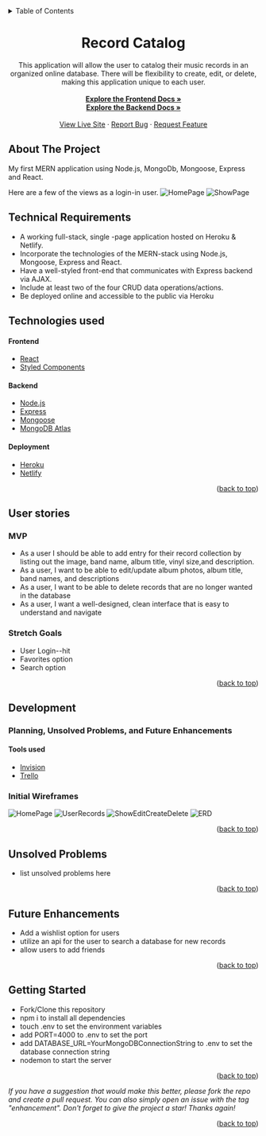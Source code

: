 <div id="top"></div>

<details>
  <summary>Table of Contents</summary>
  <ol>
    <li>
      <a href="#about-the-project">About The Project</a>
      <ul>
        <li><a href="#technical-requirements">Technical Requirements</a></li>
        <li><a href="#technologies-used">Technologies-Used</a></li>
      </ul>
    </li>
    <li>
      <a href="#user-stories">User Stories</a>
      <ul>
        <li><a href="#mvp">MVP</a></li>
        <li><a href="#stretch-goals">Stretch Goals</a></li>
      </ul>
    </li>
    <li>
      <a href="#developement">Planning, Unsolved Problems, and Future Enhancements</a>
      <ul>
        <li><a href="#tools-used">Tools Used</a></li>
        <li><a href="#initial-wireframes">Initial Wireframes</a></li>
        <li><a href="#unsolved-problems">Unsolved Problems</a></li>
        <li><a href="#future-enhancements">Future Enhancements</a></li>
      </ul>
    </li>
    <li>
     <a href="#getting-started">Getting Started</a>
    </li>
  </ol>
</details>

<div align="center">
<h1 align="center">Record Catalog</h1>

  <p align="center">
This application will allow the user to catalog their music records in an organized online database. There will be flexibility to create, edit, or delete, making this application unique to each user.
    <br />
    <br />
    <a href="https://github.com/hummingbirdcreative/Project3-RecordCatalog-FrontEnd-"><strong>Explore the Frontend Docs »</strong></a><br>
    <a href="https://github.com/hummingbirdcreative/Project3-RecordCatalog-Backend"><strong>Explore the Backend Docs »</strong>
    <br />
    <br />
    <a href="https://record-project.netlify.app/">View Live Site</a>
    ·
    <a href="https://github.com/hummingbirdcreative/Project3-RecordCatalog-Backend/issues">Report Bug</a>
    ·
    <a href="https://github.com/hummingbirdcreative/Project3-RecordCatalog-Backend/issues">Request Feature</a>
  </p>
</div>

## About The Project

My first MERN application using Node.js, MongoDb, Mongoose, Express and React.

Here are a few of the views as a login-in user.
![HomePage](https://i.imgur.com/5J583XW.png)
![ShowPage](https://i.imgur.com/55vv8rO.png)

## Technical Requirements

- A working full-stack, single -page application hosted on Heroku & Netlify.
- Incorporate the technologies of the MERN-stack using Node.js, Mongoose, Express and React.
- Have a well-styled front-end that communicates with Express backend via AJAX.
- Include at least two of the four CRUD data operations/actions.
- Be deployed online and accessible to the public via Heroku

## Technologies used

#### Frontend

- [React](https://reactjs.org/)
- [Styled Components](https://styled-components.com/)

#### Backend

- [Node.js](https://nodejs.org/dist./v6.16.0/docs/api/synopsis.html)
- [Express](https://expressjs.com/)
- [Mongoose](https://mongoosejs.com/docs/index.html)
- [MongoDB Atlas](https://www.mongodb.com/atlas)

#### Deployment

- [Heroku](https://devcenter.heroku.com/articles/getting-started-with-nodejs)
- [Netlify](https://docs.netlify.com/?_gl=1%2a3nt3we%2a_gcl_aw%2aR0NMLjE2NjEzOTM2NTIuQ2p3S0NBandtSmVZQmhBd0Vpd0FYbGcwQVNXeHdhaDY3cXZTVFBxOHBTcTdEeUdmWWhDUmRjdmxnX0V4MkFseGcwd3VCM3ltcHNUc3V4b0NqRmNRQXZEX0J3RQ..&_ga=2.106224459.93517023.1661393652-710746354.1661393652&_gac=1.112985462.1661393652.CjwKCAjwmJeYBhAwEiwAXlg0ASWxwah67qvSTPq8pSq7DyGfYhCRdcvlg_Ex2Alxg0wuB3ympsTsuxoCjFcQAvD_BwE)

<p align="right">(<a href="#top">back to top</a>)</p>

## User stories

### MVP

- As a user I should be able to add entry for their record collection by listing out the image, band name, album title, vinyl size,and description.
- As a user, I want to be able to edit/update album photos, album title, band names, and descriptions
- As a user, I want to be able to delete records that are no longer wanted in the database
- As a user, I want a well-designed, clean interface that is easy to understand and navigate

### Stretch Goals

- User Login--hit
- Favorites option
- Search option
<p align="right">(<a href="#top">back to top</a>)</p>

## Development

### Planning, Unsolved Problems, and Future Enhancements

#### Tools used

- [Invision](https://www.invisionapp.com/)
- [Trello](https://trello.com/)

### Initial Wireframes

![HomePage](https://i.imgur.com/fpoWU04.png)
![UserRecords](https://i.imgur.com/yMRyUuK.png)
![ShowEditCreateDelete](https://i.imgur.com/rH7Z1xq.png)
![ERD](https://i.imgur.com/t3rYHKx.png)

<p align="right">(<a href="#top">back to top</a>)</p>

## Unsolved Problems

- list unsolved problems here

<p align="right">(<a href="#top">back to top</a>)</p>

## Future Enhancements

- Add a wishlist option for users
- utilize an api for the user to search a database for new records
- allow users to add friends

<p align="right">(<a href="#top">back to top</a>)</p>

## Getting Started

- Fork/Clone this repository
- npm i to install all dependencies
- touch .env to set the environment variables
- add PORT=4000 to .env to set the port
- add DATABASE_URL=YourMongoDBConnectionString to .env to set the database connection string
- nodemon to start the server

<p align="right">(<a href="#top">back to top</a>)</p>

_If you have a suggestion that would make this better, please fork the repo and create a pull request. You can also simply open an issue with the tag "enhancement". Don't forget to give the project a star! Thanks again!_

<p align="right">(<a href="#top">back to top</a>)</p>
